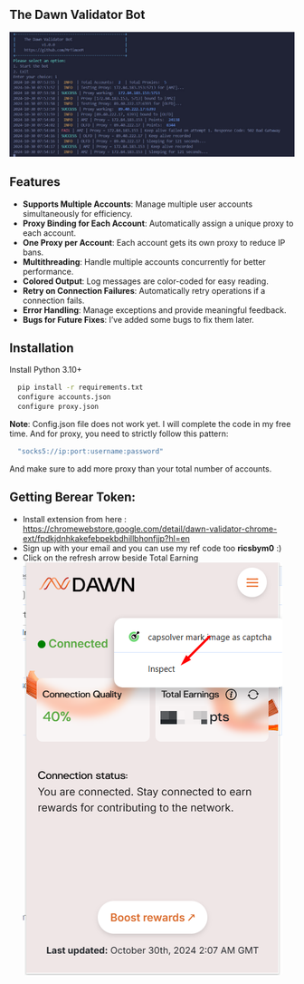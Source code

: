 
## The Dawn Validator Bot

![Dawn Validator Bot Screenshot](https://raw.githubusercontent.com/MrTimonM/dawn-validator-bot/main/3.png)




## Features

- **Supports Multiple Accounts**: Manage multiple user accounts simultaneously for efficiency.
- **Proxy Binding for Each Account**: Automatically assign a unique proxy to each account.
- **One Proxy per Account**: Each account gets its own proxy to reduce IP bans.
- **Multithreading**: Handle multiple accounts concurrently for better performance.
- **Colored Output**: Log messages are color-coded for easy reading.
- **Retry on Connection Failures**: Automatically retry operations if a connection fails.
- **Error Handling**: Manage exceptions and provide meaningful feedback.
- **Bugs for Future Fixes**: I’ve added some bugs to fix them later.


## Installation

Install Python 3.10+ 

```bash
  pip install -r requirements.txt
  configure accounts.json 
  configure proxy.json

```
**Note**: Config.json file does not work yet. I will complete the code in my free time. And for proxy, you need to strictly follow this pattern: 
```bash
  "socks5://ip:port:username:password"

```
And make sure to add more proxy than your total number of accounts.



    
## Getting Berear Token: 
- Install extension from here : https://chromewebstore.google.com/detail/dawn-validator-chrome-ext/fpdkjdnhkakefebpekbdhillbhonfjjp?hl=en
- Sign up with your email and you can use my ref code too **ricsbym0** :) 
- Click on the refresh arrow beside Total Earning 
![point](https://github.com/MrTimonM/dawn-validator-bot/blob/main/1.png)





